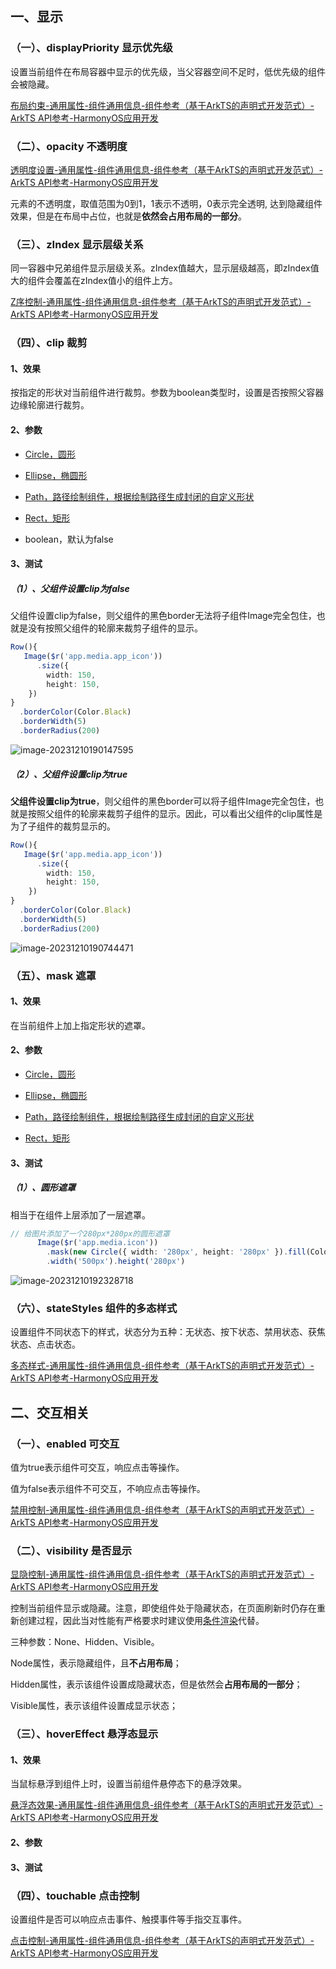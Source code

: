 ## 一、显示

### （一）、displayPriority 显示优先级

设置当前组件在布局容器中显示的优先级，当父容器空间不足时，低优先级的组件会被隐藏。



[布局约束-通用属性-组件通用信息-组件参考（基于ArkTS的声明式开发范式）-ArkTS API参考-HarmonyOS应用开发](https://developer.harmonyos.com/cn/docs/documentation/doc-references-V3/ts-universal-attributes-layout-constraints-0000001427744784-V3)





### （二）、opacity 不透明度

[透明度设置-通用属性-组件通用信息-组件参考（基于ArkTS的声明式开发范式）-ArkTS API参考-HarmonyOS应用开发](https://developer.harmonyos.com/cn/docs/documentation/doc-references-V3/ts-universal-attributes-opacity-0000001427902432-V3)



元素的不透明度，取值范围为0到1，1表示不透明，0表示完全透明, 达到隐藏组件效果，但是在布局中占位，也就是**依然会占用布局的一部分**。



### （三）、zIndex 显示层级关系



同一容器中兄弟组件显示层级关系。zIndex值越大，显示层级越高，即zIndex值大的组件会覆盖在zIndex值小的组件上方。



[Z序控制-通用属性-组件通用信息-组件参考（基于ArkTS的声明式开发范式）-ArkTS API参考-HarmonyOS应用开发](https://developer.harmonyos.com/cn/docs/documentation/doc-references-V3/ts-universal-attributes-z-order-0000001478181381-V3)



### （四）、clip 裁剪

#### 1、效果

按指定的形状对当前组件进行裁剪。参数为boolean类型时，设置是否按照父容器边缘轮廓进行裁剪。



#### 2、参数

- [Circle，圆形](https://developer.harmonyos.com/cn/docs/documentation/doc-references-V3/ts-drawing-components-circle-0000001427584896-V3)

- [Ellipse，椭圆形](https://developer.harmonyos.com/cn/docs/documentation/doc-references-V3/ts-drawing-components-ellipse-0000001427744848-V3)

- [Path，路径绘制组件，根据绘制路径生成封闭的自定义形状](https://developer.harmonyos.com/cn/docs/documentation/doc-references-V3/ts-drawing-components-path-0000001477981225-V3)

- [Rect，矩形](https://developer.harmonyos.com/cn/docs/documentation/doc-references-V3/ts-drawing-components-rect-0000001427902488-V3)
- boolean，默认为false



#### 3、测试

##### （1）、父组件设置clip为false

父组件设置clip为false，则父组件的黑色border无法将子组件Image完全包住，也就是没有按照父组件的轮廓来裁剪子组件的显示。

```typescript
Row(){
   Image($r('app.media.app_icon'))
      .size({
        width: 150,
        height: 150,
    })
}
  .borderColor(Color.Black)
  .borderWidth(5)
  .borderRadius(200)
```

![image-20231210190147595](http://test-wxxx.oss-cn-beijing.aliyuncs.com/img/image-20231210190147595.png)



##### （2）、父组件设置clip为true

**父组件设置clip为true**，则父组件的黑色border可以将子组件Image完全包住，也就是按照父组件的轮廓来裁剪子组件的显示。因此，可以看出父组件的clip属性是为了子组件的裁剪显示的。

```typescript
Row(){
   Image($r('app.media.app_icon'))
      .size({
        width: 150,
        height: 150,
    })
}
  .borderColor(Color.Black)
  .borderWidth(5)
  .borderRadius(200)
```

![image-20231210190744471](http://test-wxxx.oss-cn-beijing.aliyuncs.com/img/image-20231210190744471.png)





### （五）、mask 遮罩

#### 1、效果

在当前组件上加上指定形状的遮罩。



#### 2、参数

- [Circle，圆形](https://developer.harmonyos.com/cn/docs/documentation/doc-references-V3/ts-drawing-components-circle-0000001427584896-V3)

- [Ellipse，椭圆形](https://developer.harmonyos.com/cn/docs/documentation/doc-references-V3/ts-drawing-components-ellipse-0000001427744848-V3)

- [Path，路径绘制组件，根据绘制路径生成封闭的自定义形状](https://developer.harmonyos.com/cn/docs/documentation/doc-references-V3/ts-drawing-components-path-0000001477981225-V3)

- [Rect，矩形](https://developer.harmonyos.com/cn/docs/documentation/doc-references-V3/ts-drawing-components-rect-0000001427902488-V3)



#### 3、测试

##### （1）、圆形遮罩

相当于在组件上层添加了一层遮罩。

```typescript
// 给图片添加了一个280px*280px的圆形遮罩
      Image($r('app.media.icon'))
        .mask(new Circle({ width: '280px', height: '280px' }).fill(Color.Gray))
        .width('500px').height('280px')
```

![image-20231210192328718](http://test-wxxx.oss-cn-beijing.aliyuncs.com/img/image-20231210192328718.png)



### （六）、stateStyles 组件的多态样式

设置组件不同状态下的样式，状态分为五种：无状态、按下状态、禁用状态、获焦状态、点击状态。

[多态样式-通用属性-组件通用信息-组件参考（基于ArkTS的声明式开发范式）-ArkTS API参考-HarmonyOS应用开发](https://developer.harmonyos.com/cn/docs/documentation/doc-references-V3/ts-universal-attributes-polymorphic-style-0000001427584836-V3)



## 二、交互相关

### （一）、enabled 可交互



值为true表示组件可交互，响应点击等操作。

值为false表示组件不可交互，不响应点击等操作。



[禁用控制-通用属性-组件通用信息-组件参考（基于ArkTS的声明式开发范式）-ArkTS API参考-HarmonyOS应用开发](https://developer.harmonyos.com/cn/docs/documentation/doc-references-V3/ts-universal-attributes-enable-0000001427584828-V3)



### （二）、visibility 是否显示

[显隐控制-通用属性-组件通用信息-组件参考（基于ArkTS的声明式开发范式）-ArkTS API参考-HarmonyOS应用开发](https://developer.harmonyos.com/cn/docs/documentation/doc-references-V3/ts-universal-attributes-visibility-0000001428061704-V3)



控制当前组件显示或隐藏。注意，即使组件处于隐藏状态，在页面刷新时仍存在重新创建过程，因此当对性能有严格要求时建议使用[条件渲染](https://developer.harmonyos.com/cn/docs/documentation/doc-guides-V3/arkts-rendering-control-ifelse-0000001524177637-V3)代替。

三种参数：None、Hidden、Visible。

Node属性，表示隐藏组件，且**不占用布局**；

Hidden属性，表示该组件设置成隐藏状态，但是依然会**占用布局的一部分**；

Visible属性，表示该组件设置成显示状态；





### （三）、hoverEffect 悬浮态显示

#### 1、效果

当鼠标悬浮到组件上时，设置当前组件悬停态下的悬浮效果。

[悬浮态效果-通用属性-组件通用信息-组件参考（基于ArkTS的声明式开发范式）-ArkTS API参考-HarmonyOS应用开发](https://developer.harmonyos.com/cn/docs/documentation/doc-references-V3/ts-universal-attributes-hover-effect-0000001477981177-V3)





#### 2、参数







#### 3、测试





### （四）、touchable 点击控制

设置组件是否可以响应点击事件、触摸事件等手指交互事件。

[点击控制-通用属性-组件通用信息-组件参考（基于ArkTS的声明式开发范式）-ArkTS API参考-HarmonyOS应用开发](https://developer.harmonyos.com/cn/docs/documentation/doc-references-V3/ts-universal-attributes-click-0000001478341113-V3)